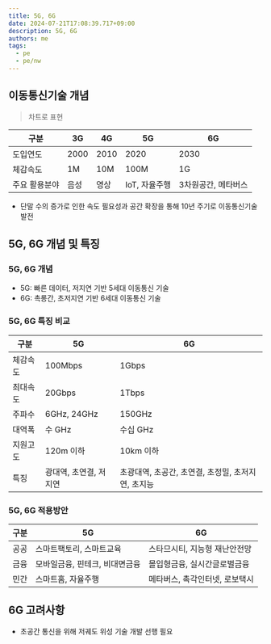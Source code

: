 ```yaml
---
title: 5G, 6G
date: 2024-07-21T17:08:39.717+09:00
description: 5G, 6G
authors: me
tags:
  - pe
  - pe/nw
---
```


## 이동통신기술 개념

> 차트로 표현

| 구분 | 3G | 4G | 5G | 6G |
| --- | --- | --- | --- | --- |
| 도입연도 | 2000 | 2010 | 2020 | 2030 |
| 체감속도 | 1M | 10M | 100M | 1G |
| 주요 활용분야 | 음성 | 영상 | IoT, 자율주행 | 3차원공간, 메타버스 |

- 단말 수의 증가로 인한 속도 필요성과 공간 확장을 통해 10년 주기로 이동통신기술 발전

## 5G, 6G 개념 및 특징

### 5G, 6G 개념

- 5G: 빠른 데이터, 저지연 기반 5세대 이동통신 기술
- 6G: 촉롱간, 초저지연 기반 6세대 이동통신 기술

### 5G, 6G 특징 비교

| 구분 | 5G | 6G |
| --- | --- | --- |
| 체감속도 | 100Mbps | 1Gbps |
| 최대속도 | 20Gbps | 1Tbps |
| 주파수 | 6GHz, 24GHz | 150GHz |
| 대역폭 | 수 GHz | 수십 GHz |
| 지원고도 | 120m 이하 | 10km 이하 |
| 특징 | 광대역, 초연결, 저지연 | 초광대역, 초공간, 초연결, 초정밀, 초저지연, 초지능 |

### 5G, 6G 적용방안

| 구분 | 5G | 6G |
| --- | --- | --- |
| 공공 | 스마트팩토리, 스마트교육 | 스타므시티, 지능형 재난안전망 |
| 금융 | 모바일금융, 핀테크, 비대면금융 | 몰입형금융, 실시간글로벌금융 |
| 민간 | 스마트홈, 자율주행 | 메타버스, 촉각인터넷, 로보택시 |

## 6G 고려사항

- 초공간 통신을 위해 저궤도 위성 기술 개발 선행 필요
